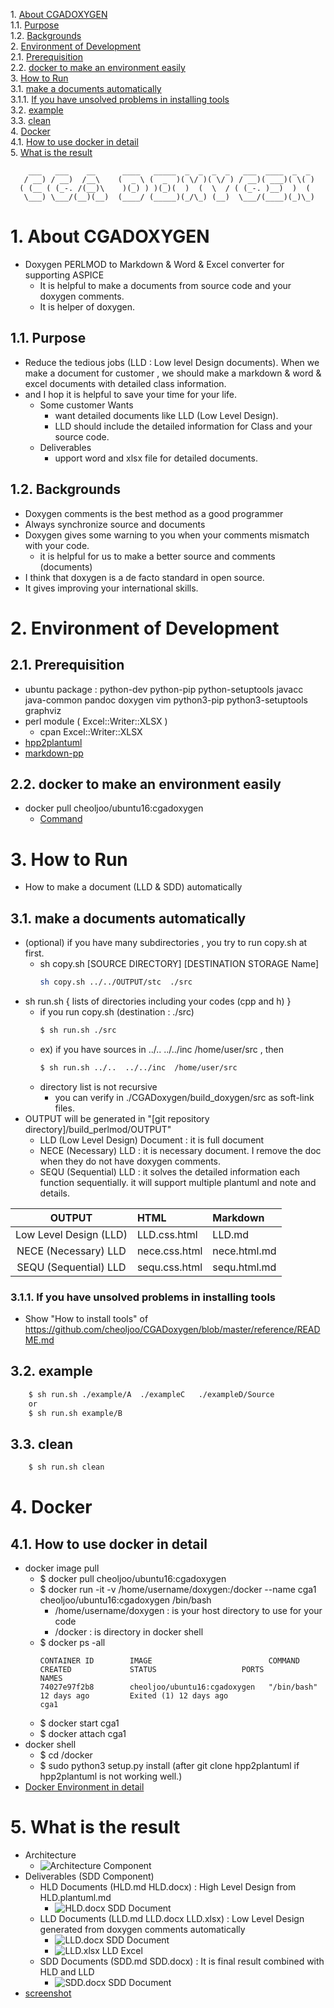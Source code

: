 1\.  [About CGADOXYGEN](#aboutcgadoxygen)  
1.1\.  [Purpose](#purpose)  
1.2\.  [Backgrounds](#backgrounds)  
2\.  [Environment of Development](#environmentofdevelopment)  
2.1\.  [Prerequisition](#prerequisition)  
2.2\.  [docker to make an environment easily](#dockertomakeanenvironmenteasily)  
3\.  [How to Run](#howtorun)  
3.1\.  [make a documents automatically](#makeadocumentsautomatically)  
3.1.1\.  [If you have unsolved problems in installing tools](#ifyouhaveunsolvedproblemsininstallingtools)  
3.2\.  [example](#example)  
3.3\.  [clean](#clean)  
4\.  [Docker](#docker)  
4.1\.  [How to use docker in detail](#howtousedockerindetail)  
5\.  [What is the result](#whatistheresult)  

```
    ___   ___    __      ____   _____  _  _  _  _   ___  ____  _  _
   / __) / __)  /__\    (  _ \ (  _  )( \/ )( \/ ) / __)( ___)( \( )
  ( (__ ( (_-. /(__)\    )(_) ) )(_)(  )  (  \  / ( (_-. )__)  )  (
   \___) \___/(__)(__)  (____/ (_____)(_/\_) (__)  \___/(____)(_)\_)
```

<a name="aboutcgadoxygen"></a>

# 1\. About CGADOXYGEN
- Doxygen PERLMOD to Markdown & Word & Excel converter for supporting ASPICE
    - It is helpful to make a documents from source code and your doxygen comments.
    - It is helper of doxygen.

<a name="purpose"></a>

## 1.1\. Purpose
- Reduce the tedious jobs (LLD : Low level Design documents). When we make a document for customer , we should make a markdown & word & excel documents with detailed class information.
- and I hop it is helpful to save your time for your life.
    - Some customer Wants
        - want detailed documents like LLD (Low Level Design).
        - LLD should include the detailed information for Class and your source code.
    - Deliverables
        - upport word and xlsx file for detailed documents.

<a name="backgrounds"></a>

## 1.2\. Backgrounds
- Doxygen comments is the best method as a good programmer
- Always synchronize source and documents
- Doxygen gives some warning to you when your comments mismatch with your code.
    - it is helpful for us to make a better source and comments (documents)
- I think that doxygen is a de facto standard in open source.
- It gives improving your international skills.

<a name="environmentofdevelopment"></a>

# 2\. Environment of Development
<a name="prerequisition"></a>

## 2.1\. Prerequisition
- ubuntu package : python-dev python-pip python-setuptools javacc java-common pandoc doxygen vim python3-pip python3-setuptools graphviz 
- perl module ( Excel::Writer::XLSX )
	- cpan Excel::Writer::XLSX
- [hpp2plantuml](https://github.com/thibaultmarin/hpp2plantuml)
- [markdown-pp](https://github.com/jreese/markdown-pp)

<a name="dockertomakeanenvironmenteasily"></a>

## 2.2\. docker to make an environment easily
- docker pull cheoljoo/ubuntu16:cgadoxygen
	- [Command](https://github.com/cheoljoo/CGADoxygen/blob/master/docker.md#docker-environment-from-dockerhub)

<a name="howtorun"></a>

# 3\. How to Run
- How to make a document (LLD & SDD) automatically

<a name="makeadocumentsautomatically"></a>

## 3.1\. make a documents automatically
- (optional) if you have many subdirectories , you try to run copy.sh at first.
    - sh copy.sh [SOURCE DIRECTORY] [DESTINATION STORAGE Name] 
        ```bash
        sh copy.sh ../../OUTPUT/stc  ./src
        ```
- sh run.sh  { lists of directories including your codes (cpp and h) }
    - if you run copy.sh  (destination : ./src)
        ```bash
        $ sh run.sh ./src
        ```
    - ex) if you have sources in ../..  ../../inc  /home/user/src   , then  
        ```bash
        $ sh run.sh ../..  ../../inc  /home/user/src
        ```
    - directory list is not recursive
        - you can verify in ./CGADoxygen/build_doxygen/src as soft-link files.
- OUTPUT will be generated in "[git repository directory]/build_perlmod/OUTPUT"
    - LLD (Low Level Design) Document : it is full document
    - NECE (Necessary) LLD : it is necessary document. I remove the doc when they do not have doxygen comments.
    - SEQU (Sequential) LLD : it solves the detailed information each function sequentially.  it will support multiple plantuml and note and details.

|  OUTPUT  |  HTML  |  Markdown |
|:--------:|:-------|:----------|
|Low Level Design (LLD) | LLD.css.html |  LLD.md  |
| NECE (Necessary) LLD |nece.css.html |  nece.html.md  |
| SEQU (Sequential) LLD | sequ.css.html |  sequ.html.md  |

<a name="ifyouhaveunsolvedproblemsininstallingtools"></a>

### 3.1.1\. If you have unsolved problems in installing tools 
- Show "How to install tools" of  https://github.com/cheoljoo/CGADoxygen/blob/master/reference/README.md

<a name="example"></a>

## 3.2\. example
```bash
    $ sh run.sh ./example/A  ./exampleC   ./exampleD/Source
    or 
    $ sh run.sh example/B
```

<a name="clean"></a>

## 3.3\. clean
```bash
    $ sh run.sh clean
```

<a name="docker"></a>

# 4\. Docker
<a name="howtousedockerindetail"></a>

## 4.1\. How to use docker in detail
- docker image pull
    - $ docker pull cheoljoo/ubuntu16:cgadoxygen
    - $ docker run -it -v /home/username/doxygen:/docker --name cga1 cheoljoo/ubuntu16:cgadoxygen  /bin/bash
        - /home/username/doxygen  : is your host directory to use for your code
        - /docker : is directory in docker shell
    - $ docker ps -all
        ```
        CONTAINER ID        IMAGE                          COMMAND     CREATED             STATUS                   PORTS               NAMES
        74027e97f2b8        cheoljoo/ubuntu16:cgadoxygen   "/bin/bash" 12 days ago         Exited (1) 12 days ago                       cga1
        ```
    - $ docker start cga1
    - $ docker attach cga1
- docker shell
    - $ cd /docker
    - $ sudo python3 setup.py install   (after git clone hpp2plantuml if hpp2plantuml is not working well.)
- [Docker Environment in detail](docker.md)

<a name="whatistheresult"></a>

# 5\. What is the result
- Architecture
    - ![Architecture Component](./PNG/Architecture.png)
- Deliverables (SDD Component)
    - HLD Documents (HLD.md HLD.docx) : High Level Design from HLD.plantuml.md
        - ![HLD.docx SDD Document](./PNG/HLD01.png)
    - LLD Documents (LLD.md LLD.docx LLD.xlsx) : Low Level Design generated from doxygen comments automatically
        - ![LLD.docx SDD Document](./PNG/LLD01.png)
        - ![LLD.xlsx LLD Excel](./PNG/EXCEL01.png)
    - SDD Documents (SDD.md SDD.docx) : It is final result combined with HLD and LLD
        - ![SDD.docx SDD Document](./PNG/SDD01.png)
- [screenshot](https://github.com/cheoljoo/CGADoxygen/tree/master/PNG)

